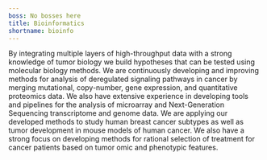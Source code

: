 ```yaml
---
boss: No bosses here
title: Bioinformatics
shortname: bioinfo
---
```

By integrating multiple layers of high-throughput data with a strong knowledge of tumor biology we build hypotheses that can be tested using molecular biology methods. We are continuously developing and improving methods for analysis of deregulated signaling pathways in cancer by merging mutational, copy-number, gene expression, and quantitative proteomics data. We also have extensive experience in developing tools and pipelines for the analysis of microarray and Next-Generation Sequencing transcriptome and genome data. We are applying our developed methods to study human breast cancer subtypes as well as tumor development in mouse models of human cancer. We also have a strong focus on developing methods for rational selection of treatment for cancer patients based on tumor omic and phenotypic features.
